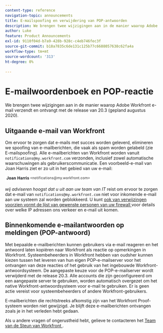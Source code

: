 ```yaml
---
content-type: reference
navigation-topic: announcements
title: E-mailspoofing en verwijdering van POP-antwoorden
description: We brengen twee wijzigingen aan in de manier waarop Adobe Workfront e-mail verzendt en ontvangt met de release van 20.3 (gepland augustus 2020).
author: Luke
feature: Product Announcements
exl-id: 9110f04d-b7a9-428b-928c-c4eb746fec3f
source-git-commit: b18a7835c6de131c125b77c6688057638c62fa4a
workflow-type: tm+mt
source-wordcount: '313'
ht-degree: 0%

---
```


# E-mailwoordenboek en POP-reactie

We brengen twee wijzigingen aan in de manier waarop Adobe Workfront e-mail verzendt en ontvangt met de release van 20.3 (gepland augustus 2020).

## Uitgaande e-mail van Workfront

Om ervoor te zorgen dat e-mails met succes worden geleverd, elimineren we spoofing van e-mailberichten, die vaak als spam worden gelabeld (zie E-mailspoofing). Alle e-mailberichten van Workfront worden vanuit `notifications@my.workfront.com` verzonden, inclusief zowel automatische waarschuwingen als gebruikerscommunicatie. Een voorbeeld-e-mail van Joan Harris ziet er zo uit in het gebied van uw e-mail:

![ E-mail van het Voorbeeld ](assets/noreply.png)

*wij adviseren hoogst dat u uit aan uw team van IT* reist om ervoor te zorgen dat e-mail van `notifications@my.workfront.com` niet voor inkomende e-mail aan uw systeem zal worden geblokkeerd. U kunt [ ook van verwijzingen voorzien vormt de lijst van gewenste personen van uw firewall ](../../../administration-and-setup/get-started-wf-administration/configure-your-firewall.md) voor details over welke IP adressen ons verkeer en e-mail uit komen.

## Binnenkomende e-mailantwoorden op meldingen (POP-antwoord)

Met bepaalde e-mailberichten kunnen gebruikers via e-mail reageren en het antwoord laten kopiëren naar Workfront als reactie op opmerkingen in Workfront. Systeembeheerders in Workfront hebben van oudsher kunnen kiezen tussen het leveren van hun eigen POP-e-mailserver voor het ontvangen van deze reacties of het gebruik van het ingebouwde Workfront-antwoordsysteem. De aangepaste keuze voor de POP-e-mailserver wordt verwijderd met de release 20.3. Alle accounts die zijn geconfigureerd om een aangepaste server te gebruiken, worden automatisch overgezet om het native Workfront-antwoordsysteem voor e-mail te gebruiken. Er is geen actie vereist voor systeembeheerders of andere Workfront-gebruikers.

E-mailberichten die rechtstreeks afkomstig zijn van het Workfront Proof-systeem worden niet gewijzigd. Je blijft deze e-mailberichten ontvangen zoals je in het verleden hebt gedaan.

Als u andere vragen of ongerustheid hebt, gelieve te contacteren het [ Team van de Steun van Workfront ](https://experienceleague.adobe.com/nl?support-tab=home#support).
